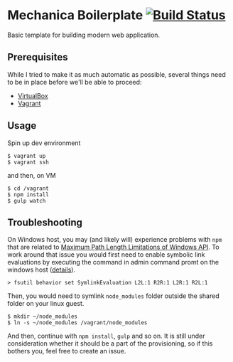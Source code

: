 # Mechanica Boilerplate [![Build Status][travis-image]][travis-url]

Basic template for building modern web application.

## Prerequisites

While I tried to make it as much automatic as possible, several things need to be in place before we'll be able to proceed:

- [VirtualBox](https://www.virtualbox.org/wiki/Downloads)
- [Vagrant](http://www.vagrantup.com/downloads.html)

## Usage

Spin up dev environment

    $ vagrant up
    $ vagrant ssh

and then, on VM

    $ cd /vagrant
    $ npm install
    $ gulp watch

## Troubleshooting
On Windows host, you may (and likely will) experience problems with `npm` that are related to [Maximum Path Length Limitations of Windows API](http://msdn.microsoft.com/en-us/library/aa365247%28VS.85%29.aspx#maxpath). To work around that issue you would first need to enable symbolic link evaluations by executing the command in admin command promt on the windows host ([details](http://stackoverflow.com/questions/229643/how-do-i-overcome-the-the-symbolic-link-cannot-be-followed-because-its-type-is)).

    > fsutil behavior set SymlinkEvaluation L2L:1 R2R:1 L2R:1 R2L:1

Then, you would need to symlink `node_modules` folder outside the shared folder on your linux guest.

    $ mkdir ~/node_modules
    $ ln -s ~/node_modules /vagrant/node_modules

And then, continue with `npm install`, `gulp` and so on. It is still under consideration whether it should be a part of the provisioning, so if this bothers you, feel free to create an issue.


[travis-url]: https://travis-ci.org/mechanica/boilerplate
[travis-image]: https://travis-ci.org/mechanica/boilerplate.svg
